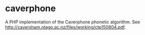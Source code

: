 caverphone
==========

A PHP implementation of the Caverphone phonetic algorithm. See http://caversham.otago.ac.nz/files/working/ctp150804.pdf.
